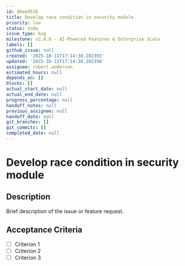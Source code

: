 ```yaml
---
id: 86eed516
title: Develop race condition in security module
priority: low
status: todo
issue_type: bug
milestone: v2.0.0 - AI-Powered Features & Enterprise Scale
labels: []
github_issue: null
created: '2025-10-11T17:14:38.202393'
updated: '2025-10-11T17:14:38.202398'
assignee: robert.anderson
estimated_hours: null
depends_on: []
blocks: []
actual_start_date: null
actual_end_date: null
progress_percentage: null
handoff_notes: null
previous_assignee: null
handoff_date: null
git_branches: []
git_commits: []
completed_date: null
---
```


# Develop race condition in security module

## Description

Brief description of the issue or feature request.

## Acceptance Criteria

- [ ] Criterion 1
- [ ] Criterion 2
- [ ] Criterion 3